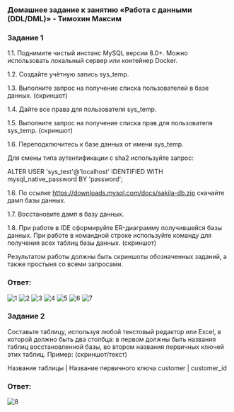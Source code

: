 ### Домашнее задание к занятию «Работа с данными (DDL/DML)» - Тимохин Максим

### Задание 1

1.1. Поднимите чистый инстанс MySQL версии 8.0+. Можно использовать локальный сервер или контейнер Docker.

1.2. Создайте учётную запись sys_temp.

1.3. Выполните запрос на получение списка пользователей в базе данных. (скриншот)

1.4. Дайте все права для пользователя sys_temp.

1.5. Выполните запрос на получение списка прав для пользователя sys_temp. (скриншот)

1.6. Переподключитесь к базе данных от имени sys_temp.

Для смены типа аутентификации с sha2 используйте запрос:

ALTER USER 'sys_test'@'localhost' IDENTIFIED WITH mysql_native_password BY 'password';

1.6. По ссылке https://downloads.mysql.com/docs/sakila-db.zip скачайте дамп базы данных.

1.7. Восстановите дамп в базу данных.

1.8. При работе в IDE сформируйте ER-диаграмму получившейся базы данных. При работе в командной строке используйте команду для получения всех таблиц базы данных. (скриншот)

Результатом работы должны быть скриншоты обозначенных заданий, а также простыня со всеми запросами.

### Ответ:

![1](https://github.com/MrAgrippa/bd-ib-homework/blob/main/img/12-02/1.PNG)
![2](https://github.com/MrAgrippa/bd-ib-homework/blob/main/img/12-02/2.PNG)
![3](https://github.com/MrAgrippa/bd-ib-homework/blob/main/img/12-02/3.PNG)
![4](https://github.com/MrAgrippa/bd-ib-homework/blob/main/img/12-02/4.PNG)
![5](https://github.com/MrAgrippa/bd-ib-homework/blob/main/img/12-02/5.PNG)
![6](https://github.com/MrAgrippa/bd-ib-homework/blob/main/img/12-02/6.PNG)
![7](https://github.com/MrAgrippa/bd-ib-homework/blob/main/img/12-02/7.PNG)

### Задание 2

Составьте таблицу, используя любой текстовый редактор или Excel, в которой должно быть два столбца: в первом должны быть названия таблиц восстановленной базы, во втором названия первичных ключей этих таблиц. Пример: (скриншот/текст)

Название таблицы | Название первичного ключа
customer         | customer_id

### Ответ:
 
![8](https://github.com/MrAgrippa/bd-ib-homework/blob/main/img/12-02/8.PNG)
